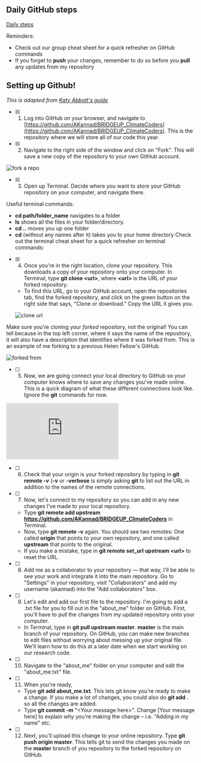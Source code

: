 ## Daily GitHub steps

[Daily steps](https://github.com/AKannad/BRIDGEUP_ClimateCoders/blob/master/guides/GitHub_daily.pdf)

Reminders:
* Check out our group cheat sheet for a quick refresher on GitHub commands
* If you forget to **push** your changes, remember to do so before you **pull** any updates from my repository


## Setting up Github!

*This is adapted from [Katy Abbott's guide](https://github.com/amnh/BridgeUP-STEM-Oceans-Six/blob/master/git-instructions.md)*

- [x] 1. Log into GitHub on your browser, and navigate to [https://github.com/AKannad/BRIDGEUP_ClimateCoders](https://github.com/AKannad/BRIDGEUP_ClimateCoders). This is the repository where we will store all of our code this year.

- [x] 2. Navigate to the right side of the window and click on &quot;Fork&quot;. This will save a new copy of the repository to your own GitHub account.

![fork a repo](https://github.com/amnh/BridgeUP-STEM-Oceans-Six/blob/master/photos/fork.png)

- [x] 3. Open up Terminal. Decide where you want to store your GitHub repository on your computer, and navigate there. 

Useful terminal commands:
   * **cd path/folder_name** navigates to a folder
   * **ls** shows all the files in your folder/directory.
   * **cd ..** moves you up one folder
   * **cd** (without any names after it) takes you to your home directory
Check out the terminal cheat sheet for a quick refresher on terminal commands: 
 
 - [x] 4. Once you're in the right location, clone your repository. This downloads a copy of your repository onto your computer. 
 In Terminal, type **git clone \<url\>**, where **\<url\>** is the URL of your forked repository.
    * To find this URL, go to your GitHub account, open the repositories tab, find the forked repository, and click on the green button on the right side that says, \"Clone or download.\" Copy the URL it gives you.
    
    ![clone url](https://github.com/AKannad/BRIDGEUP_ClimateCoders/blob/master/misc/GitHub_guide_1.png)
    
  Make sure you're cloning your _forked_ repository, not the original! You can tell because in the top left corner, where it says the name of the repository, it will also have a description that identifies where it was forked from. This is an example of me forking to a previous Helen Fellow's GitHub. 

  ![forked from](https://github.com/AKannad/BRIDGEUP_ClimateCoders/blob/master/misc/GitHub_guide_2.png)
  
  - [ ] 5. Now, we are going connect your local directory to GitHub so your computer knows where to save any changes you've made online. This is a quick diagram of what these different connections look like. Ignore the **git** commands for now.
  
  ![GitHub connections](https://github.com/AKannad/BRIDGEUP_ClimateCoders/blob/master/guides/GitHub_daily.pdf)
  
  - [ ] 6. Check that your origin is your forked repository by typing in **git remote -v** (**-v** or **-verbose** is simply asking **git** to list out the URL in addition to the names of the remote connections. 
  
  - [ ] 7. Now, let's connect to my repository so you can add in any new changes I've made to your local repository. 
    * Type **git remote add upstream** **https://github.com/AKannad/BRIDGEUP_ClimateCoders** in Terminal.
    * Now, type **git remote -v** again. You should see two remotes: One called **origin** that points to your own repository, and one called **upstream** that points to the original.
    * If you make a mistake, type in **git remote set_url upstream \<url\>** to reset the URL.

- [ ] 8. Add me as a collaborator to your repository — that way, I'll be able to see your work and integrate it into the main repository. Go to "Settings" in your repository, visit "Collaborators" and add my username (akannad) into the "Add collaborators" box. 

- [ ] 9. Let's edit and add our first file to the repository. I'm going to add a .txt file for you to fill out in the "about_me" folder on GitHub. First, you'll have to pull the changes from my updated repository onto your computer. 
    * In Terminal, type in **git pull upstream master**. **master** is the main branch of your repository. On GitHub, you can make new branches to edit files without worrying about messing up your original file. We'll learn how to do this at a later date when we start working on our research code. 

- [ ] 10. Navigate to the "about_me" folder on your computer and edit the "about_me.txt" file.

- [ ] 11. When you're ready, 
    * Type **git add about_me.txt**. This lets git know you're ready to make a change. If you make a lot of changes, you could also do **git add .** so all the changes are added.
    * Type **git commit -m** \"\<Your message here\>\". Change \[Your message here\] to explain why you&#39;re making the change – i.e. &quot;Adding in my name&quot; etc.
    
- [ ] 12. Next, you&#39;ll upload this change to your online repository. Type **git push origin master**. This tells git to send the changes you made on the **master** branch of you repository to the forked repository on GitHub.
